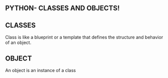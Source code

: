 ## PYTHON- CLASSES AND OBJECTS!
## CLASSES
Class is like a blueprint or a template that defines the structure and behavior of an object. 

## OBJECT
An object is an instance of a class